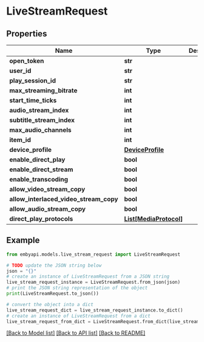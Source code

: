 # LiveStreamRequest


## Properties

Name | Type | Description | Notes
------------ | ------------- | ------------- | -------------
**open_token** | **str** |  | [optional] 
**user_id** | **str** |  | [optional] 
**play_session_id** | **str** |  | [optional] 
**max_streaming_bitrate** | **int** |  | [optional] 
**start_time_ticks** | **int** |  | [optional] 
**audio_stream_index** | **int** |  | [optional] 
**subtitle_stream_index** | **int** |  | [optional] 
**max_audio_channels** | **int** |  | [optional] 
**item_id** | **int** |  | [optional] 
**device_profile** | [**DeviceProfile**](DeviceProfile.md) |  | [optional] 
**enable_direct_play** | **bool** |  | [optional] 
**enable_direct_stream** | **bool** |  | [optional] 
**enable_transcoding** | **bool** |  | [optional] 
**allow_video_stream_copy** | **bool** |  | [optional] 
**allow_interlaced_video_stream_copy** | **bool** |  | [optional] 
**allow_audio_stream_copy** | **bool** |  | [optional] 
**direct_play_protocols** | [**List[MediaProtocol]**](MediaProtocol.md) |  | [optional] 

## Example

```python
from embyapi.models.live_stream_request import LiveStreamRequest

# TODO update the JSON string below
json = "{}"
# create an instance of LiveStreamRequest from a JSON string
live_stream_request_instance = LiveStreamRequest.from_json(json)
# print the JSON string representation of the object
print(LiveStreamRequest.to_json())

# convert the object into a dict
live_stream_request_dict = live_stream_request_instance.to_dict()
# create an instance of LiveStreamRequest from a dict
live_stream_request_from_dict = LiveStreamRequest.from_dict(live_stream_request_dict)
```
[[Back to Model list]](../README.md#documentation-for-models) [[Back to API list]](../README.md#documentation-for-api-endpoints) [[Back to README]](../README.md)


